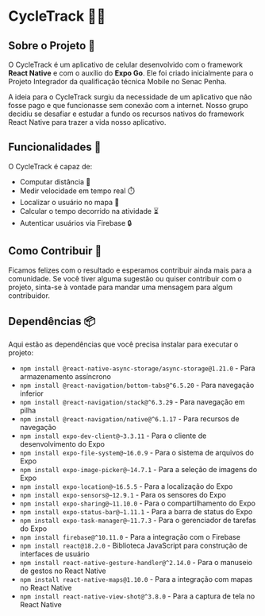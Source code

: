 # CycleTrack 🚴‍♀️

## Sobre o Projeto 📖

O CycleTrack é um aplicativo de celular desenvolvido com o framework **React Native** e com o auxílio do **Expo Go**. Ele foi criado inicialmente para o Projeto Integrador da qualificação técnica Mobile no Senac Penha.

A ideia para o CycleTrack surgiu da necessidade de um aplicativo que não fosse pago e que funcionasse sem conexão com a internet. Nosso grupo decidiu se desafiar e estudar a fundo os recursos nativos do framework React Native para trazer a vida nosso aplicativo.

## Funcionalidades 🚀

O CycleTrack é capaz de:

- Computar distância 📏
- Medir velocidade em tempo real ⏱️
- Localizar o usuário no mapa 📍
- Calcular o tempo decorrido na atividade ⏳
- Autenticar usuários via Firebase 🔒

## Como Contribuir 🤝

Ficamos felizes com o resultado e esperamos contribuir ainda mais para a comunidade. Se você tiver alguma sugestão ou quiser contribuir com o projeto, sinta-se à vontade para mandar uma mensagem para algum contribuidor.

## Dependências 📦

Aqui estão as dependências que você precisa instalar para executar o projeto:

- `npm install @react-native-async-storage/async-storage@1.21.0` - Para armazenamento assíncrono
- `npm install @react-navigation/bottom-tabs@^6.5.20` - Para navegação inferior
- `npm install @react-navigation/stack@^6.3.29` - Para navegação em pilha
- `npm install @react-navigation/native@^6.1.17` - Para recursos de navegação
- `npm install expo-dev-client@~3.3.11` - Para o cliente de desenvolvimento do Expo
- `npm install expo-file-system@~16.0.9` - Para o sistema de arquivos do Expo
- `npm install expo-image-picker@~14.7.1` - Para a seleção de imagens do Expo
- `npm install expo-location@~16.5.5` - Para a localização do Expo
- `npm install expo-sensors@~12.9.1` - Para os sensores do Expo
- `npm install expo-sharing@~11.10.0` - Para o compartilhamento do Expo
- `npm install expo-status-bar@~1.11.1` - Para a barra de status do Expo
- `npm install expo-task-manager@~11.7.3` - Para o gerenciador de tarefas do Expo
- `npm install firebase@^10.11.0` - Para a integração com o Firebase
- `npm install react@18.2.0` - Biblioteca JavaScript para construção de interfaces de usuário
- `npm install react-native-gesture-handler@^2.14.0` - Para o manuseio de gestos no React Native
- `npm install react-native-maps@1.10.0` - Para a integração com mapas no React Native
- `npm install react-native-view-shot@^3.8.0` - Para a captura de tela no React Native
